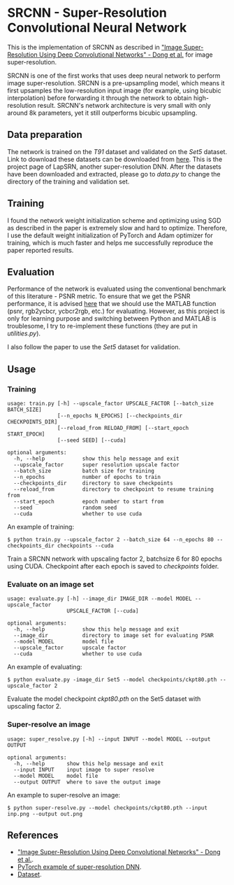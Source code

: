 # SRCNN - Super-Resolution Convolutional Neural Network
This is the implementation of SRCNN as described in ["Image Super-Resolution Using Deep Convolutional Networks" - Dong et al.](https://arxiv.org/pdf/1501.00092.pdf) for image super-resolution.

SRCNN is one of the first works that uses deep neural network to perform image super-resolution. SRCNN is a pre-upsampling model, which means it first upsamples the low-resolution input image (for example, using bicubic interpolation) before forwarding it through the network to obtain high-resolution result. SRCNN's network architecture is very small with only around 8k parameters, yet it still outperforms bicubic upsampling.

## Data preparation
The network is trained on the *T91* dataset and validated on the *Set5* dataset. Link to download these datasets can be downloaded from [here](http://vllab.ucmerced.edu/wlai24/LapSRN). This is the project page of LapSRN, another super-resolution DNN. After the datasets have been downloaded and extracted, please go to *data.py* to change the directory of the training and validation set.

## Training
I found the network weight initialization scheme and optimizing using SGD as described in the paper is extremely slow and hard to optimize. Therefore, I use the default weight initialization of PyTorch and Adam optimizer for training, which is much faster and helps me successfully reproduce the paper reported results.

## Evaluation
Performance of the network is evaluated using the conventional benchmark of this literature - PSNR metric. To ensure that we get the PSNR performance, it is advised [here](https://github.com/twtygqyy/pytorch-LapSRN) that we should use the MATLAB function (psnr, rgb2ycbcr, ycbcr2rgb, etc.) for evaluating. However, as this project is only for learning purpose and switching between Python and MATLAB is troublesome, I try to re-implement these functions (they are put in *utilities.py*).

I also follow the paper to use the *Set5* dataset for validation.

## Usage
### Training
```
usage: train.py [-h] --upscale_factor UPSCALE_FACTOR [--batch_size BATCH_SIZE]
                [--n_epochs N_EPOCHS] [--checkpoints_dir CHECKPOINTS_DIR]
                [--reload_from RELOAD_FROM] [--start_epoch START_EPOCH]
                [--seed SEED] [--cuda]

optional arguments:
  -h, --help            show this help message and exit
  --upscale_factor      super resolution upscale factor
  --batch_size          batch size for training
  --n_epochs            number of epochs to train
  --checkpoints_dir     directory to save checkpoints
  --reload_from         directory to checkpoint to resume training from
  --start_epoch         epoch number to start from
  --seed                random seed
  --cuda                whether to use cuda
```
An example of training:
```
$ python train.py --upscale_factor 2 --batch_size 64 --n_epochs 80 --checkpoints_dir checkpoints --cuda
```
Train a SRCNN network with upscaling factor 2, batchsize 6 for 80 epochs using CUDA. Checkpoint after each epoch is saved to *checkpoints* folder.

### Evaluate on an image set
```
usage: evaluate.py [-h] --image_dir IMAGE_DIR --model MODEL --upscale_factor
                   UPSCALE_FACTOR [--cuda]

optional arguments:
  -h, --help            show this help message and exit
  --image_dir           directory to image set for evaluating PSNR
  --model MODEL         model file
  --upscale_factor      upscale factor
  --cuda                whether to use cuda
```
An example of evaluating:
```
$ python evaluate.py -image_dir Set5 --model checkpoints/ckpt80.pth --upscale_factor 2
```
Evaluate the model checkpoint *ckpt80.pth* on the Set5 dataset with upscaling factor 2.

### Super-resolve an image
```
usage: super_resolve.py [-h] --input INPUT --model MODEL --output OUTPUT

optional arguments:
  -h, --help       show this help message and exit
  --input INPUT    input image to super resolve
  --model MODEL    model file
  --output OUTPUT  where to save the output image
```
An example to super-resolve an image:
```
$ python super-resolve.py --model checkpoints/ckpt80.pth --input inp.png --output out.png
```

## References
* ["Image Super-Resolution Using Deep Convolutional Networks" - Dong et al.](https://arxiv.org/pdf/1501.00092.pdf).
* [PyTorch example of super-resolution DNN](https://github.com/pytorch/examples/tree/master/super_resolution).
* [Dataset](http://vllab.ucmerced.edu/wlai24/LapSRN).